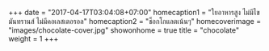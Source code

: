 +++
date = "2017-04-17T03:04:08+07:00"
homecaption1 = "ใยอาหารสูง ไม่มีไขมันทรานส์ ไม่มีคอเลสเตอรอล"
homecaption2 = "ช็อกโกแลตเน้นๆ"
homecoverimage = "images/chocolate-cover.jpg"
showonhome = true
title = "chocolate"
weight = 1
+++

